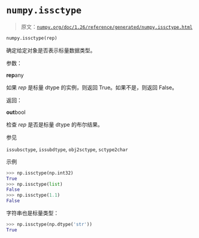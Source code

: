 # `numpy.issctype`

> 原文：[`numpy.org/doc/1.26/reference/generated/numpy.issctype.html`](https://numpy.org/doc/1.26/reference/generated/numpy.issctype.html)

```py
numpy.issctype(rep)
```

确定给定对象是否表示标量数据类型。

参数：

**rep**any

如果 *rep* 是标量 dtype 的实例，则返回 True。如果不是，则返回 False。

返回：

**out**bool

检查 *rep* 是否是标量 dtype 的布尔结果。

参见

`issubsctype`, `issubdtype`, `obj2sctype`, `sctype2char`

示例

```py
>>> np.issctype(np.int32)
True
>>> np.issctype(list)
False
>>> np.issctype(1.1)
False 
```

字符串也是标量类型：

```py
>>> np.issctype(np.dtype('str'))
True 
```

